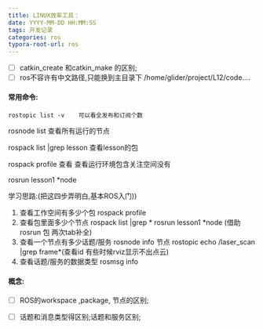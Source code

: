 ```yaml
---
title: LINUX效率工具：
date: YYYY-MM-DD HH:MM:SS
tags: 开发记录
categories: ros
typora-root-url: ros
---
```




* [ ] catkin_create 和catkin_make 的区别;
* [ ] ros不容许有中文路径,只能换到主目录下    /home/glider/project/L12/code....

#### 常用命令:

`rostopic list -v    可以看全发布和订阅个数`

rosnode list   查看所有运行的节点

rospack list |grep lesson   查看lesson的包

rospack profile 查看  查看运行环境包含关注空间没有

rosrun lesson1 *node

学习思路:(把这四步弄明白,基本ROS入门))

1. 查看工作空间有多少个包 rospack profile
2. 查看包里面多少个节点       rospack list |grep *     rosrun lesson1 *node  (借助rosrun 包 两次tab补全)
3. 查看一个节点有多少话题/服务  rosnode info 节点  rostopic echo /laser_scan |grep frame*(查看id 有些时候rviz显示不出点云)
4. 查看话题/服务的数据类型    rosmsg info

#### 概念:

* [ ] ROS的workspace ,package, 节点的区别;
* [ ] 话题和消息类型得区别;话题和服务区别;

